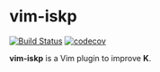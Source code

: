 # vim-iskp

[![Build Status](https://travis-ci.org/Jagua/vim-iskp.svg?branch=master)](https://travis-ci.org/Jagua/vim-iskp)
[![codecov](https://codecov.io/gh/Jagua/vim-iskp/branch/master/graph/badge.svg)](https://codecov.io/gh/Jagua/vim-iskp)

**vim-iskp** is a Vim plugin to improve **K**.
